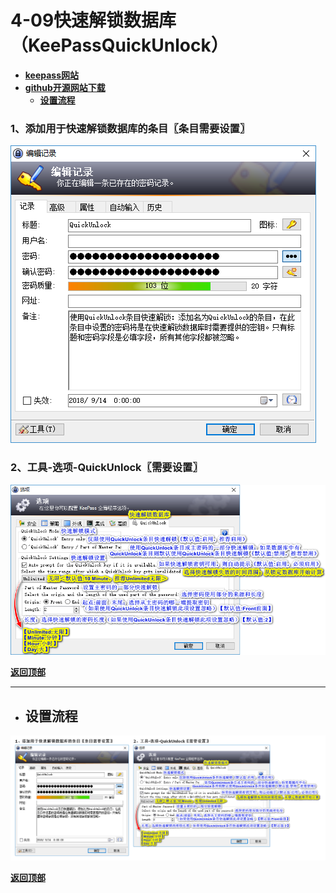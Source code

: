 # <a name="锚点0"></a>4-09快速解锁数据库（KeePassQuickUnlock）
- [**keepass网站**](https://keepass.info/plugins.html#quickunlock)
- [**github开源网站下载**](https://github.com/JanisEst/KeePassQuickUnlock/releases)
	- <a href="#锚点1">**设置流程**</a>
### 1、添加用于快速解锁数据库的条目〖条目需要设置〗
<p><img src="/图片/4-09快速解锁数据库（KeePassQuickUnlock）/1、添加用于快速解锁数据库的条目〖条目需要设置〗.png" alt="/图片/4-09快速解锁数据库（KeePassQuickUnlock）/1、添加用于快速解锁数据库的条目〖条目需要设置〗.png"/></p>

### 2、工具-选项-QuickUnlock〖需要设置〗
<p><img src="/图片/4-09快速解锁数据库（KeePassQuickUnlock）/2、工具-选项-QuickUnlock〖需要设置〗.png" alt="/图片/4-09快速解锁数据库（KeePassQuickUnlock）/2、工具-选项-QuickUnlock〖需要设置〗.png"/></p>

<a name="锚点1"></a><a href="#锚点0">**返回顶部**</a>
______________________________________________________________________________
- ## 设置流程
<p><img src="/图片/4-09快速解锁数据库（KeePassQuickUnlock）/设置流程.png" alt="/图片/4-09快速解锁数据库（KeePassQuickUnlock）/设置流程.png"/></p>

<a href="#锚点0">**返回顶部**</a>